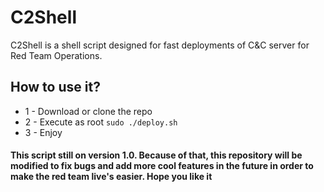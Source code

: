 # C2Shell
C2Shell is a shell script designed for fast deployments of C&amp;C server for Red Team Operations.

## How to use it?
* 1 - Download or clone the repo
* 2 - Execute as root `sudo ./deploy.sh`
* 3 - Enjoy

#### This script still on version 1.0. Because of that, this repository will be modified to fix bugs and add more cool features in the future in order to make the red team live's easier. Hope you like it
